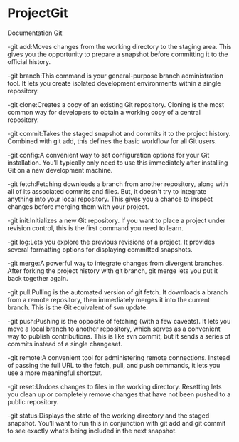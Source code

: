 # ProjectGit
Documentation Git

-git add:Moves changes from the working directory to the staging area. This gives you the opportunity to prepare a snapshot before committing it to the official history.

-git branch:This command is your general-purpose branch administration tool. It lets you create isolated development environments within a single repository.

-git clone:Creates a copy of an existing Git repository. Cloning is the most common way for developers to obtain a working copy of a central repository.

-git commit:Takes the staged snapshot and commits it to the project history. Combined with git add, this defines the basic workflow for all Git users.

-git config:A convenient way to set configuration options for your Git installation. You’ll typically only need to use this immediately after installing Git on a new development machine.

-git fetch:Fetching downloads a branch from another repository, along with all of its associated commits and files. But, it doesn't try to integrate anything into your local repository. This gives you a chance to inspect changes before merging them with your project.

-git init:Initializes a new Git repository. If you want to place a project under revision control, this is the first command you need to learn.

-git log:Lets you explore the previous revisions of a project. It provides several formatting options for displaying committed snapshots.

-git merge:A powerful way to integrate changes from divergent branches. After forking the project history with git branch, git merge lets you put it back together again.

-git pull:Pulling is the automated version of git fetch. It downloads a branch from a remote repository, then immediately merges it into the current branch. This is the Git equivalent of svn update.

-git push:Pushing is the opposite of fetching (with a few caveats). It lets you move a local branch to another repository, which serves as a convenient way to publish contributions. This is like svn commit, but it sends a series of commits instead of a single changeset.

-git remote:A convenient tool for administering remote connections. Instead of passing the full URL to the fetch, pull, and push commands, it lets you use a more meaningful shortcut.

-git reset:Undoes changes to files in the working directory. Resetting lets you clean up or completely remove changes that have not been pushed to a public repository.

-git status:Displays the state of the working directory and the staged snapshot. You’ll want to run this in conjunction with git add and git commit to see exactly what’s being included in the next snapshot.

